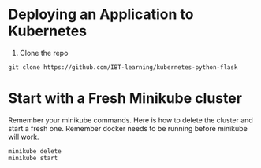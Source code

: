 # Deploying an Application to Kubernetes

1. Clone the repo
```
git clone https://github.com/IBT-learning/kubernetes-python-flask
```

# Start with a Fresh Minikube cluster

Remember your minikube commands. Here is how to delete the cluster and start a fresh one. Remember docker needs to be running before minikube will work.
```
minikube delete
minikube start
```

